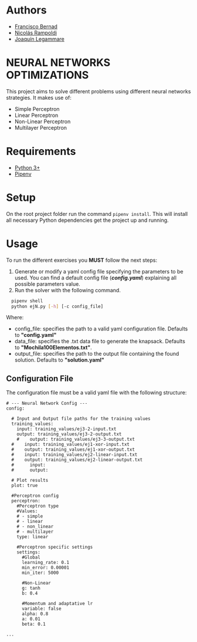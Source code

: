# Authors

- [Francisco Bernad](https://github.com/FrBernad)
- [Nicolás Rampoldi](https://github.com/NicolasRampoldi)
- [Joaquín Legammare](https://github.com/JoacoLega)

# NEURAL NETWORKS OPTIMIZATIONS

This project aims to solve different problems using different neural networks strategies.
It makes use of:

- Simple Perceptron
- Linear Perceptron
- Non-Linear Perceptron
- Multilayer Perceptron

# Requirements

- [Python 3+](https://www.python.org/downloads/)
- [Pipenv](https://pipenv.pypa.io/en/latest/)

# Setup

On the root project folder run the command `pipenv install`. This will install all necessary Python dependencies get the
project up and running.

# Usage

To run the different exercises you **MUST** follow the next steps:

1. Generate or modify a yaml config file specifying the parameters to be used. You can find a default
   config file (***config.yaml***) explaining all possible parameters value.
2. Run the solver with the following command.

```bash
  pipenv shell 
  python ejN.py [-h] [-c config_file]
```

Where:

- config_file: specifies the path to a valid yaml configuration file. Defaults to **"config.yaml"**
- data_file: specifies the .txt data file to generate the knapsack. Defaults to  **"Mochila100Elementos.txt"**.
- output_file: specifies the path to the output file containing the found solution. Defaults to **"solution.yaml"**

## Configuration File

The configuration file must be a valid yaml file with the following structure:

```
# --- Neural Network Config ---
config:

  # Input and Output file paths for the training values
  training_values:
    input: training_values/ej3-2-input.txt
    output: training_values/ej3-2-output.txt
    #    output: training_values/ej3-3-output.txt
  #    input: training_values/ej1-xor-input.txt
  #    output: training_values/ej1-xor-output.txt
  #    input: training_values/ej2-linear-input.txt
  #    output: training_values/ej2-linear-output.txt
  #      input:
  #      output:

  # Plot results
  plot: true

  #Perceptron config
  perceptron:
    #Perceptron type
    #Values:
    # - simple
    # - linear
    # - non_linear
    # - multilayer
    type: linear

    #Perceptron specific settings
    settings:
      #Global
      learning_rate: 0.1
      min_error: 0.00001
      min_iter: 5000

      #Non-Linear
      g: tanh
      b: 0.4
      
      #Momentum and adaptative lr
      variable: false
      alpha: 0.8
      a: 0.01
      beta: 0.1

...
```